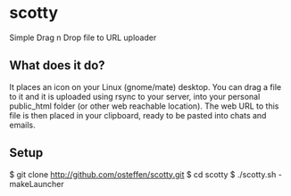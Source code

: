 # scotty
Simple Drag n Drop file to URL uploader

What does it do?
----------------
It places an icon on your Linux (gnome/mate) desktop.
You can drag a file to it and it is uploaded using rsync to your server,
into your personal public_html folder (or other web reachable location).
The web URL to this file is then placed in your clipboard, ready to be pasted into chats and emails.

Setup
-----

$ git clone http://github.com/osteffen/scotty.git
$ cd scotty
$ ./scotty.sh -makeLauncher
